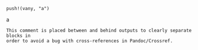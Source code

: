 
```language-julia
push!(vany, "a")
```


a

```{=comment}
This comment is placed between and behind outputs to clearly separate blocks in
order to avoid a bug with cross-references in Pandoc/Crossref.
```




